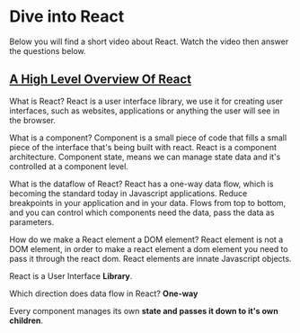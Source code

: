 # Dive into React

Below you will find a short video about React. Watch the video then answer the questions below.

## [A High Level Overview Of React](https://www.youtube.com/watch?v=FRjlF74_EZk)

What is React?
  React is a user interface library, we use it for creating user interfaces, such as websites, applications or anything the user will see in the browser. 

What is a component?
  Component is a small piece of code that fills a small piece of the interface that's being built with react. React is a component architecture. Component state, means we can manage state data and it's controlled at a component level. 

What is the dataflow of React?
  React has a one-way data flow, which is becoming the standard today in Javascript applications. Reduce breakpoints in your application and in your data. Flows from top to bottom, and you can control which components need the data, pass the data as parameters. 

How do we make a React element a DOM element?
  React element is not a DOM element, in order to make a react element a dom element you need to pass it through the react dom. React elements are innate Javascript objects. 

React is a User Interface __Library__.

Which direction does data flow in React? __One-way__

Every component manages its own __state and passes it down to it's own children__.